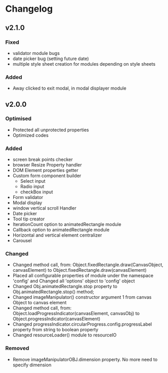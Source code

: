 # Changelog

## v2.1.0
### Fixed
- validator module bugs
- date picker bug (setting future date)
- multiple style sheet creation for modules depending on style sheets

### Added
- Away clicked to exit modal, in modal displayer module

## v2.0.0
### Optimised
- Protected all unprotected properties
- Optimized codes

### Added
- screen break points checker
- browser Resize Property handler
- DOM Element properties getter
- Custom form component builder
  - Select input
  - Radio input
  - checkBox input
- Form validator
- Modal display
- window vertical scroll Handler
- Date picker
- Tool tip creator
- IterationCount option to 	animatedRectangle module
- Callback option to animatedRectangle module
- Horizontal and vertical element centralizer
- Carousel

### Changed
- Changed method call, from: 	Object.fixedRectangle.draw(CanvasObject, canvasElement) to Object.fixedRectangle.draw(canvasElement)
- Placed all configurable properties of module under the namespace 'config' and Changed all 'options' object to 'config' object
- Changed Obj.animatedRectangle.stop property to Obj.animatedRectangle.stop() method;
- Changed imageManipulator() constructor argument 1 from canvas Object to canvas element
- Changed method call, from: 	Object.loadProgressIndicator(canvasElement, canvasObj) to Object.progressIndicator(canvasElement)
- Changed progressIndicator.circularProgress.config.progressLabel property from string to boolean property
- Changed resourceLoader() module to resourceIO

### Removed
- Remove imageManipulatorOBJ.dimension property. No more need to specify dimension
